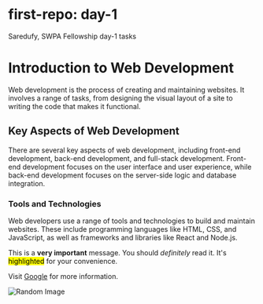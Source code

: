 # first-repo: day-1
 Saredufy, SWPA Fellowship day-1 tasks
<!-- My name is Rayis Shaik, Today's Date:20 Sep2024 -->
<!-- Task1: Create a simple HTML file and display the text "Welcome to web development" -->
<!-- Task2: add comment on top of html with my name and today date -->
<!-- Task3: write complete html boiler plate using <!DOCTYPE html> <html> <head> <title <body> --> 
<!-- Task4: Set the page title to "My first html page" and add meta tag UTF-8 encoding -->
<!-- Task5: Inside a body add a div that contains p -->
<!-- Task6: Use strong, em, and mark tags within a paragraph to emphasize some words -->
<!-- Task7: Create hyperlink using <a> that links to https://www.google.com and add target="_blank" attribute -->
<!-- Task8: Add an image using <img> tag and include both src and alt attributes -->
<!-- Task9: Use all6 heading tags <h1> to <h6> to display the topic "Html headings" -->
<!-- Task10: Write a short article using atleast2 <p> tags and structure it with appropriate headings -->

<!DOCTYPE html>
<html lang="en">
<head>
 <meta charset="UTF-8"><!-- Task4: UTF-8 encoding -->
 <meta name="viewport" content="width=device-width, initial-scale=1.0">
 <title>My first html page</title><!-- Task4: Page Title -->
</head>
<body>
 <h1>Introduction to Web Development</h1>
 <p>Web development is the process of creating and maintaining websites. It involves a range of tasks, from designing the visual layout of a site to writing the code that makes it functional.</p>
 <h2>Key Aspects of Web Development</h2>
 <p>There are several key aspects of web development, including front-end development, back-end development, and full-stack development. Front-end development focuses on the user interface and user experience, while back-end development focuses on the server-side logic and database integration.</p>
 <h3>Tools and Technologies</h3>
 <p>Web developers use a range of tools and technologies to build and maintain websites. These include programming languages like HTML, CSS, and JavaScript, as well as frameworks and libraries like React and Node.js.</p>
 <div>
 <p>This is a <strong>very important</strong> message. You should <em>definitely</em> read it. It's <mark>highlighted</mark> for your convenience.</p>
 <p>Visit <a href="https://www.google.com" target="_blank">Google</a> for more information.</p>
 <img src="https://picsum.photos/200/300" alt="Random Image">
 </div>
</body>
</html>
